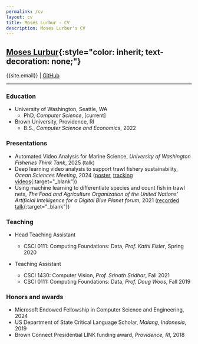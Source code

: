 ```yaml
---
permalink: /cv
layout: cv
title: Moses Lurbur - CV
description: Moses Lurbur's CV
---
```


## [Moses Lurbur](/){:style="color: inherit; text-decoration: none;"}
{{site.email}} | [GitHub]({{site.github}})

---

### Education
- University of Washington, Seattle, WA
    - PhD, _Computer Science_, [current]
- Brown University, Providence, RI
    - B.S., _Computer Science and Economics_, 2022

<!-- ### Research
[coming soon] -->
   
### Presentations
- Automated Video Analysis for Marine Science, _University of Washington Fisheries Think Tank_, 2025 (talk)
- Deep learning video analysis to support trawl fishery sustainability, _Ocean Sciences Meeting_, 2024 ([poster]({{url}}/static/Lurbur_OSM_Poster.pdf), [tracking videos](https://players.brightcove.net/659677166001/b52e441e-691f-4320-b878-ca677fc16c5e_default/index.html?playlistId=1790816020009450014){:target="_blank"})
- Using machine learning to differentiate species and count fish in trawl nets, _The Food and Agriculture Organization of the United Nations’ Artificial Intelligence for a Digital Blue Planet forum_, 2021 ([recorded talk](https://www.youtube.com/watch?v=mSMeGG_FuVQ){:target="_blank"})

### Teaching
- Head Teaching Assistant
    - CSCI 0111: Computing Foundations: Data, _Prof. Kathi Fisler_, Spring 2020

- Teaching Assistant
    - CSCI 1430: Computer Vision, _Prof. Srinath Sridhar_, Fall 2021
    - CSCI 0111: Computing Foundations: Data, _Prof. Doug Woos_, Fall 2019

### Honors and awards
- Microsoft Endowed Fellowship in Computer Science and Engineering, 2024
- US Department of State Critical Language Scholar, _Malang, Indonesia_, 2019
- Brown Connect Presidential LINK funding award, _Providence, RI_, 2018
